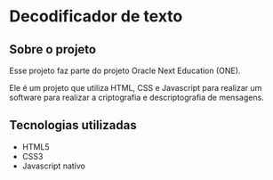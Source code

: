 # Decodificador de texto

## Sobre o projeto

Esse projeto faz parte do projeto Oracle Next Education (ONE).

Ele é um projeto que utiliza HTML, CSS e Javascript para realizar um software para realizar a criptografia e descriptografia de mensagens.

## Tecnologias utilizadas
  - HTML5
  - CSS3
  - Javascript nativo
